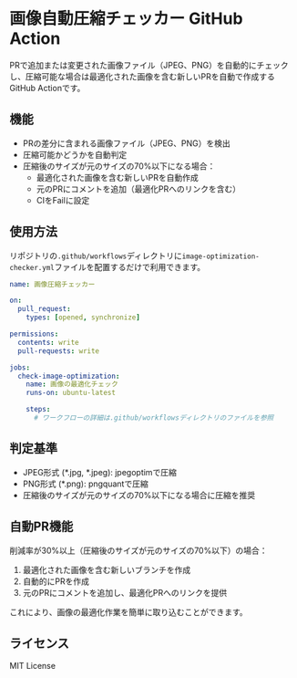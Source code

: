 # 画像自動圧縮チェッカー GitHub Action

PRで追加または変更された画像ファイル（JPEG、PNG）を自動的にチェックし、圧縮可能な場合は最適化された画像を含む新しいPRを自動で作成するGitHub Actionです。

## 機能

- PRの差分に含まれる画像ファイル（JPEG、PNG）を検出
- 圧縮可能かどうかを自動判定
- 圧縮後のサイズが元のサイズの70%以下になる場合：
  - 最適化された画像を含む新しいPRを自動作成
  - 元のPRにコメントを追加（最適化PRへのリンクを含む）
  - CIをFailに設定

## 使用方法

リポジトリの`.github/workflows`ディレクトリに`image-optimization-checker.yml`ファイルを配置するだけで利用できます。

```yml
name: 画像圧縮チェッカー

on:
  pull_request:
    types: [opened, synchronize]

permissions:
  contents: write
  pull-requests: write

jobs:
  check-image-optimization:
    name: 画像の最適化チェック
    runs-on: ubuntu-latest

    steps:
      # ワークフローの詳細は.github/workflowsディレクトリのファイルを参照
```

## 判定基準

- JPEG形式 (*.jpg, *.jpeg): jpegoptimで圧縮
- PNG形式 (*.png): pngquantで圧縮
- 圧縮後のサイズが元のサイズの70%以下になる場合に圧縮を推奨

## 自動PR機能

削減率が30%以上（圧縮後のサイズが元のサイズの70%以下）の場合：
1. 最適化された画像を含む新しいブランチを作成
2. 自動的にPRを作成
3. 元のPRにコメントを追加し、最適化PRへのリンクを提供

これにより、画像の最適化作業を簡単に取り込むことができます。

## ライセンス

MIT License
